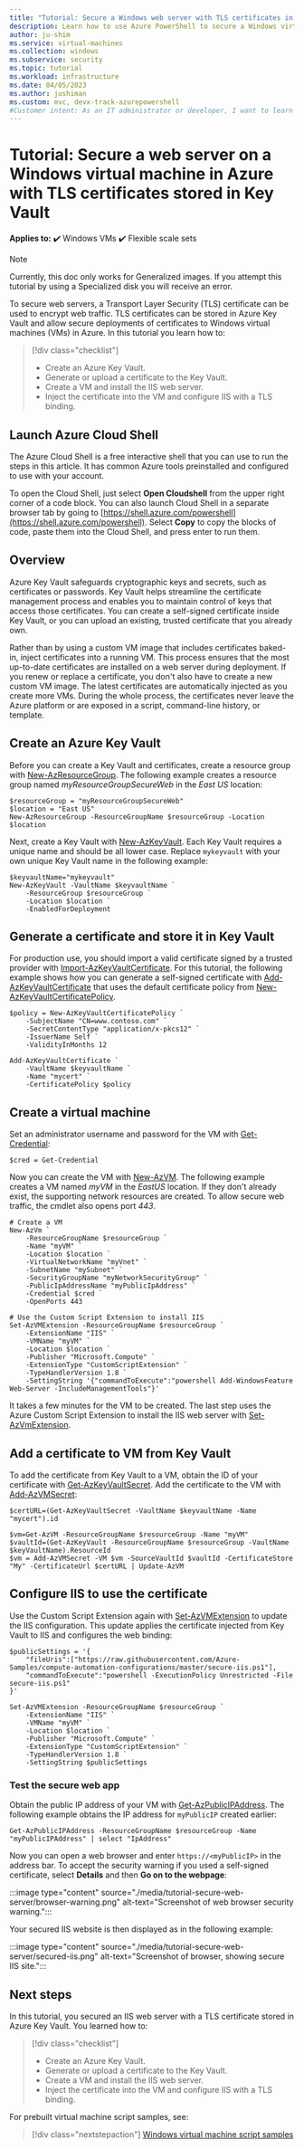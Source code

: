 ```yaml
---
title: "Tutorial: Secure a Windows web server with TLS certificates in Azure"
description: Learn how to use Azure PowerShell to secure a Windows virtual machine that runs the IIS web server with TLS certificates stored in Azure Key Vault.
author: ju-shim
ms.service: virtual-machines
ms.collection: windows
ms.subservice: security
ms.topic: tutorial
ms.workload: infrastructure
ms.date: 04/05/2023
ms.author: jushiman
ms.custom: mvc, devx-track-azurepowershell
#Customer intent: As an IT administrator or developer, I want to learn how to secure a web server with TLS certificates so that I can protect my customer data on web applications that I build and run.
---
```


# Tutorial: Secure a web server on a Windows virtual machine in Azure with TLS certificates stored in Key Vault

**Applies to:** :heavy_check_mark: Windows VMs :heavy_check_mark: Flexible scale sets

> [!NOTE]
> Currently, this doc only works for Generalized images. If you attempt this tutorial by using a Specialized disk you will receive an error.

To secure web servers, a Transport Layer Security (TLS) certificate can be used to encrypt web traffic. TLS certificates can be stored in Azure Key Vault and allow secure deployments of certificates to Windows virtual machines (VMs) in Azure. In this tutorial you learn how to:

> [!div class="checklist"]
> * Create an Azure Key Vault.
> * Generate or upload a certificate to the Key Vault.
> * Create a VM and install the IIS web server.
> * Inject the certificate into the VM and configure IIS with a TLS binding.

## Launch Azure Cloud Shell

The Azure Cloud Shell is a free interactive shell that you can use to run the steps in this article. It has common Azure tools preinstalled and configured to use with your account.

To open the Cloud Shell, just select **Open Cloudshell** from the upper right corner of a code block. You can also launch Cloud Shell in a separate browser tab by going to [https://shell.azure.com/powershell](https://shell.azure.com/powershell). Select **Copy** to copy the blocks of code, paste them into the Cloud Shell, and press enter to run them.

## Overview

Azure Key Vault safeguards cryptographic keys and secrets, such as certificates or passwords. Key Vault helps streamline the certificate management process and enables you to maintain control of keys that access those certificates. You can create a self-signed certificate inside Key Vault, or you can upload an existing, trusted certificate that you already own.

Rather than by using a custom VM image that includes certificates baked-in, inject certificates into a running VM. This process ensures that the most up-to-date certificates are installed on a web server during deployment. If you renew or replace a certificate, you don't also have to create a new custom VM image. The latest certificates are automatically injected as you create more VMs. During the whole process, the certificates never leave the Azure platform or are exposed in a script, command-line history, or template.

## Create an Azure Key Vault

Before you can create a Key Vault and certificates, create a resource group with [New-AzResourceGroup](/powershell/module/az.resources/new-azresourcegroup). The following example creates a resource group named *myResourceGroupSecureWeb* in the *East US* location:

```azurepowershell-interactive
$resourceGroup = "myResourceGroupSecureWeb"
$location = "East US"
New-AzResourceGroup -ResourceGroupName $resourceGroup -Location $location
```

Next, create a Key Vault with [New-AzKeyVault](/powershell/module/az.keyvault/new-azkeyvault). Each Key Vault requires a unique name and should be all lower case. Replace `mykeyvault` with your own unique Key Vault name in the following example:

```azurepowershell-interactive
$keyvaultName="mykeyvault"
New-AzKeyVault -VaultName $keyvaultName `
    -ResourceGroup $resourceGroup `
    -Location $location `
    -EnabledForDeployment
```

## Generate a certificate and store it in Key Vault

For production use, you should import a valid certificate signed by a trusted provider with [Import-AzKeyVaultCertificate](/powershell/module/az.keyvault/import-azkeyvaultcertificate). For this tutorial, the following example shows how you can generate a self-signed certificate with [Add-AzKeyVaultCertificate](/powershell/module/az.keyvault/add-azkeyvaultcertificate) that uses the default certificate policy from [New-AzKeyVaultCertificatePolicy](/powershell/module/az.keyvault/new-azkeyvaultcertificatepolicy).

```azurepowershell-interactive
$policy = New-AzKeyVaultCertificatePolicy `
    -SubjectName "CN=www.contoso.com" `
    -SecretContentType "application/x-pkcs12" `
    -IssuerName Self `
    -ValidityInMonths 12

Add-AzKeyVaultCertificate `
    -VaultName $keyvaultName `
    -Name "mycert" `
    -CertificatePolicy $policy 
```

## Create a virtual machine

Set an administrator username and password for the VM with [Get-Credential](/powershell/module/microsoft.powershell.security/get-credential):

```azurepowershell-interactive
$cred = Get-Credential
```

Now you can create the VM with [New-AzVM](/powershell/module/az.compute/new-azvm). The following example creates a VM named *myVM* in the *EastUS* location. If they don't already exist, the supporting network resources are created. To allow secure web traffic, the cmdlet also opens port *443*.

```azurepowershell-interactive
# Create a VM
New-AzVm `
    -ResourceGroupName $resourceGroup `
    -Name "myVM" `
    -Location $location `
    -VirtualNetworkName "myVnet" `
    -SubnetName "mySubnet" `
    -SecurityGroupName "myNetworkSecurityGroup" `
    -PublicIpAddressName "myPublicIpAddress" `
    -Credential $cred `
    -OpenPorts 443

# Use the Custom Script Extension to install IIS
Set-AzVMExtension -ResourceGroupName $resourceGroup `
    -ExtensionName "IIS" `
    -VMName "myVM" `
    -Location $location `
    -Publisher "Microsoft.Compute" `
    -ExtensionType "CustomScriptExtension" `
    -TypeHandlerVersion 1.8 `
    -SettingString '{"commandToExecute":"powershell Add-WindowsFeature Web-Server -IncludeManagementTools"}'
```

It takes a few minutes for the VM to be created. The last step uses the Azure Custom Script Extension to install the IIS web server with [Set-AzVmExtension](/powershell/module/az.compute/set-azvmextension).

## Add a certificate to VM from Key Vault

To add the certificate from Key Vault to a VM, obtain the ID of your certificate with [Get-AzKeyVaultSecret](/powershell/module/az.keyvault/get-azkeyvaultsecret). Add the certificate to the VM with [Add-AzVMSecret](/powershell/module/az.compute/add-azvmsecret):

```azurepowershell-interactive
$certURL=(Get-AzKeyVaultSecret -VaultName $keyvaultName -Name "mycert").id

$vm=Get-AzVM -ResourceGroupName $resourceGroup -Name "myVM"
$vaultId=(Get-AzKeyVault -ResourceGroupName $resourceGroup -VaultName $keyVaultName).ResourceId
$vm = Add-AzVMSecret -VM $vm -SourceVaultId $vaultId -CertificateStore "My" -CertificateUrl $certURL | Update-AzVM
```

## Configure IIS to use the certificate

Use the Custom Script Extension again with [Set-AzVMExtension](/powershell/module/az.compute/set-azvmextension) to update the IIS configuration. This update applies the certificate injected from Key Vault to IIS and configures the web binding:

```azurepowershell-interactive
$publicSettings = '{
    "fileUris":["https://raw.githubusercontent.com/Azure-Samples/compute-automation-configurations/master/secure-iis.ps1"],
    "commandToExecute":"powershell -ExecutionPolicy Unrestricted -File secure-iis.ps1"
}'

Set-AzVMExtension -ResourceGroupName $resourceGroup `
    -ExtensionName "IIS" `
    -VMName "myVM" `
    -Location $location `
    -Publisher "Microsoft.Compute" `
    -ExtensionType "CustomScriptExtension" `
    -TypeHandlerVersion 1.8 `
    -SettingString $publicSettings
```

### Test the secure web app

Obtain the public IP address of your VM with [Get-AzPublicIPAddress](/powershell/module/az.network/get-azpublicipaddress). The following example obtains the IP address for `myPublicIP` created earlier:

```azurepowershell-interactive
Get-AzPublicIPAddress -ResourceGroupName $resourceGroup -Name "myPublicIPAddress" | select "IpAddress"
```

Now you can open a web browser and enter `https://<myPublicIP>` in the address bar. To accept the security warning if you used a self-signed certificate, select **Details** and then **Go on to the webpage**:

:::image type="content" source="./media/tutorial-secure-web-server/browser-warning.png" alt-text="Screenshot of web browser security warning.":::

Your secured IIS website is then displayed as in the following example:

:::image type="content" source="./media/tutorial-secure-web-server/secured-iis.png" alt-text="Screenshot of browser, showing secure IIS site.":::

## Next steps

In this tutorial, you secured an IIS web server with a TLS certificate stored in Azure Key Vault. You learned how to:

> [!div class="checklist"]
> * Create an Azure Key Vault.
> * Generate or upload a certificate to the Key Vault.
> * Create a VM and install the IIS web server.
> * Inject the certificate into the VM and configure IIS with a TLS binding.

For prebuilt virtual machine script samples, see:

> [!div class="nextstepaction"]
> [Windows virtual machine script samples](https://github.com/Azure/azure-docs-powershell-samples/tree/master/virtual-machine)
